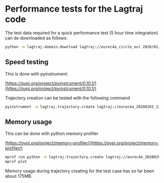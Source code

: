 # Performance tests for the Lagtraj code

The test data required for a quick performance test (5 hour time integration) can de downloaded as follows:

```bash
python -m lagtraj.domain.download lagtraj://eurec4a_circle_eul 2020/02/02 2020/02/02
```

## Speed testing

This is done with pyinstrument:

[https://pypi.org/project/pyinstrument/0.10.1/](https://pypi.org/project/pyinstrument/0.10.1/)

Trajectory creation can be tested with the following command

```bash
pyinstrument -m lagtraj.trajectory.create lagtraj://eurec4a_20200203_12_lag
```

## Memory usage

This can be done with python memory profiler

[https://pypi.org/project/memory-profiler/](https://pypi.org/project/memory-profiler/)

```bash
mprof run python -m lagtraj.trajectory.create lagtraj://eurec4a_20200203_12_lag
mprof plot
```

Memory usage during trajectory creating for the test case has so far been about 175MB.
